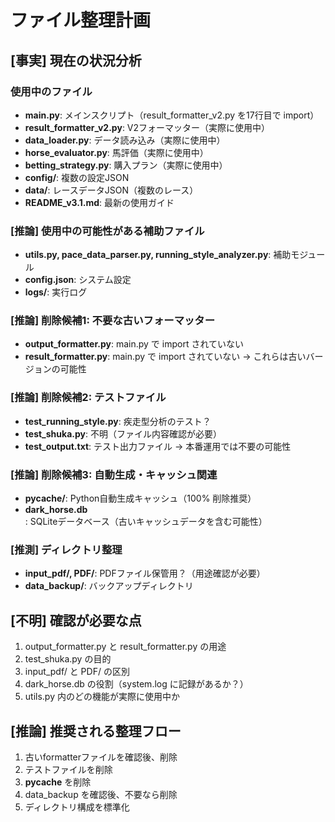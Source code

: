 # ファイル整理計画

## [事実] 現在の状況分析

### 使用中のファイル
- **main.py**: メインスクリプト（result_formatter_v2.py を17行目で import）
- **result_formatter_v2.py**: V2フォーマッター（実際に使用中）
- **data_loader.py**: データ読み込み（実際に使用中）
- **horse_evaluator.py**: 馬評価（実際に使用中）
- **betting_strategy.py**: 購入プラン（実際に使用中）
- **config/**: 複数の設定JSON
- **data/**: レースデータJSON（複数のレース）
- **README_v3.1.md**: 最新の使用ガイド

### [推論] 使用中の可能性がある補助ファイル
- **utils.py, pace_data_parser.py, running_style_analyzer.py**: 補助モジュール
- **config.json**: システム設定
- **logs/**: 実行ログ

### [推論] 削除候補1: 不要な古いフォーマッター
- **output_formatter.py**: main.py で import されていない
- **result_formatter.py**: main.py で import されていない
→ これらは古いバージョンの可能性

### [推論] 削除候補2: テストファイル
- **test_running_style.py**: 疾走型分析のテスト？
- **test_shuka.py**: 不明（ファイル内容確認が必要）
- **test_output.txt**: テスト出力ファイル
→ 本番運用では不要の可能性

### [推論] 削除候補3: 自動生成・キャッシュ関連
- **__pycache__/**: Python自動生成キャッシュ（100% 削除推奨）
- **dark_horse.db**: SQLiteデータベース（古いキャッシュデータを含む可能性）

### [推測] ディレクトリ整理
- **input_pdf/, PDF/**: PDFファイル保管用？（用途確認が必要）
- **data_backup/**: バックアップディレクトリ

## [不明] 確認が必要な点
1. output_formatter.py と result_formatter.py の用途
2. test_shuka.py の目的
3. input_pdf/ と PDF/ の区別
4. dark_horse.db の役割（system.log に記録があるか？）
5. utils.py 内のどの機能が実際に使用中か

## [推論] 推奨される整理フロー
1. 古いformatterファイルを確認後、削除
2. テストファイルを削除
3. __pycache__ を削除
4. data_backup を確認後、不要なら削除
5. ディレクトリ構成を標準化
